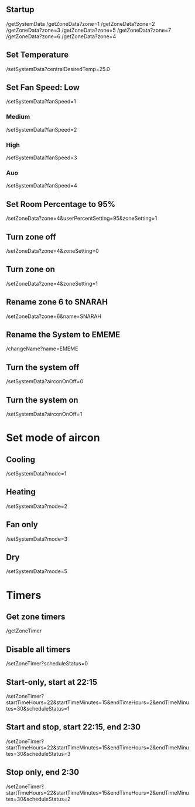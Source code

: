 ## Startup ##
/getSystemData
/getZoneData?zone=1
/getZoneData?zone=2
/getZoneData?zone=3
/getZoneData?zone=5
/getZoneData?zone=7
/getZoneData?zone=6
/getZoneData?zone=4


## Set Temperature
/setSystemData?centralDesiredTemp=25.0

## Set Fan Speed: Low
/setSystemData?fanSpeed=1

### Medium
/setSystemData?fanSpeed=2

### High
/setSystemData?fanSpeed=3

### Auo
/setSystemData?fanSpeed=4

## Set Room Percentage to 95%
/setZoneData?zone=4&userPercentSetting=95&zoneSetting=1

## Turn zone off
/setZoneData?zone=4&zoneSetting=0

## Turn zone on
/setZoneData?zone=4&zoneSetting=1

## Rename zone 6 to SNARAH
/setZoneData?zone=6&name=SNARAH

## Rename the System to EMEME
/changeName?name=EMEME

## Turn the system off
/setSystemData?airconOnOff=0

## Turn the system on
/setSystemData?airconOnOff=1


# Set mode of aircon

## Cooling
/setSystemData?mode=1

## Heating
/setSystemData?mode=2

## Fan only
/setSystemData?mode=3

## Dry
/setSystemData?mode=5



# Timers

## Get zone timers
/getZoneTimer

## Disable all timers
/setZoneTimer?scheduleStatus=0

## Start-only, start at 22:15
/setZoneTimer?startTimeHours=22&startTimeMinutes=15&endTimeHours=2&endTimeMinutes=30&scheduleStatus=1

## Start and stop, start 22:15, end 2:30
/setZoneTimer?startTimeHours=22&startTimeMinutes=15&endTimeHours=2&endTimeMinutes=30&scheduleStatus=3

## Stop only, end 2:30
/setZoneTimer?startTimeHours=22&startTimeMinutes=15&endTimeHours=2&endTimeMinutes=30&scheduleStatus=2
